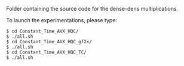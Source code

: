 Folder containing the source code for the dense-dens multiplications.

To launch the experimentations, please type:

    $ cd Constant_Time_AVX_HQC/
    $ ./all.sh
    $ cd Constant_Time_AVX_HQC_gf2x/
    $ ./all.sh
    $ cd Constant_Time_AVX_HQC_TC/
    $ ./all.sh
